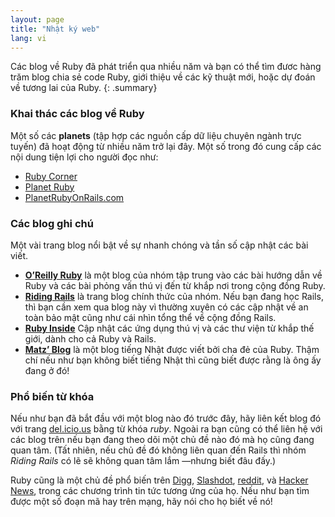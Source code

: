 ```yaml
---
layout: page
title: "Nhật ký web"
lang: vi
---
```


Các blog về Ruby đã phát triển qua nhiều năm và
bạn có thể tìm đươc hàng trăm blog chia sẻ code Ruby,
giới thiệu về các kỹ thuật mới, hoặc dự đoán về tương lai của Ruby.
{: .summary}

### Khai thác các blog về Ruby

Một số các **planets** (tập hợp các nguồn cấp dữ liệu chuyên ngành trực tuyến)
đã hoạt động từ nhiều năm trở lại đây.
Một số trong đó cung cấp các nội dung tiện lợi cho người đọc như:

* [Ruby Corner][4]
* [Planet Ruby][5]
* [PlanetRubyOnRails.com][7]

### Các blog ghi chú

Một vài trang blog nổi bật về sự nhanh chóng và tần số cập nhật các bài viết.

* [**O’Reilly Ruby**][8] là một blog của nhóm tập trung vào các bài hướng dẫn về Ruby
  và các bài phỏng vấn thú vị đến từ khắp nơi trong cộng đồng Ruby.
* [**Riding Rails**][9] là trang blog chính thức của nhóm.
  Nếu bạn đang học Rails, thì bạn cần xem qua blog này vì thường xuyên có các cập nhật về
  an toàn bảo mật cũng như cái nhìn tổng thể về cộng đồng Rails.
* [**Ruby Inside**][10] Cập nhật các ứng dụng thú vị và các thư viện từ khắp thế giới,
  dành cho cả Ruby và Rails.
* [**Matz’ Blog**][11] là một blog tiếng Nhật được viết bởi cha đẻ của Ruby.
  Thậm chí nếu như bạn không biết tiếng Nhật thì cũng biết được rằng là ông ấy đang ở đó!

### Phổ biến từ khóa

Nếu như bạn đã bắt đầu với một blog nào đó trước đây, hãy liên kết blog đó với trang
[del.icio.us][12] bằng từ khóa *ruby*. Ngoài ra bạn cũng có thể liên hệ với
các blog trên nếu bạn đang theo dõi một chủ đề nào đó mà họ cũng đang quan tâm.
(Tất nhiên, nếu chủ đề đó không liên quan đến Rails thì nhóm *Riding Rails*
có lẽ sẽ không quan tâm lắm —nhưng biết đâu đấy.)

Ruby cũng là một chủ đề phổ biến trên [Digg][13], [Slashdot][14], [reddit][15],
và [Hacker News][16], trong các chương trình tin tức tương ứng của họ.
Nếu như bạn tìm được một số đoạn mã hay trên mạng, hãy nói cho họ biết về nó!



[4]: http://rubycorner.com
[5]: http://planetruby.0x42.net/
[7]: http://www.planetrubyonrails.com/
[8]: http://oreillynet.com/ruby/
[9]: http://weblog.rubyonrails.org/
[10]: http://www.rubyinside.com/
[11]: http://www.rubyist.net/~matz/
[12]: http://del.icio.us
[13]: http://digg.com/programming
[14]: http://developers.slashdot.org/
[15]: http://www.reddit.com/r/ruby
[16]: http://news.ycombinator.com/
